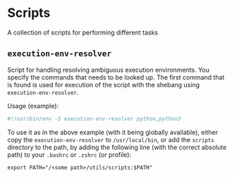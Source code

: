 # Scripts

A collection of scripts for performing different tasks


## `execution-env-resolver`

Script for handling resolving ambiguous execution environments. You specify the commands that needs to be looked up. The first command that is found is used for execution of the script with the shebang using `execution-env-resolver`.

Usage (example):
```sh
#!/usr/bin/env -S execution-env-resolver python,python3
```

To use it as in the above example (with it being globally available), either copy the `execution-env-resolver` to `/usr/local/bin`, or add the `scripts` directory to the path, by adding the following line (with the correct absolute path) to your `.bashrc` or `.zshrc` (or profile): 

```
export PATH="/<some path>/utils/scripts:$PATH"
```